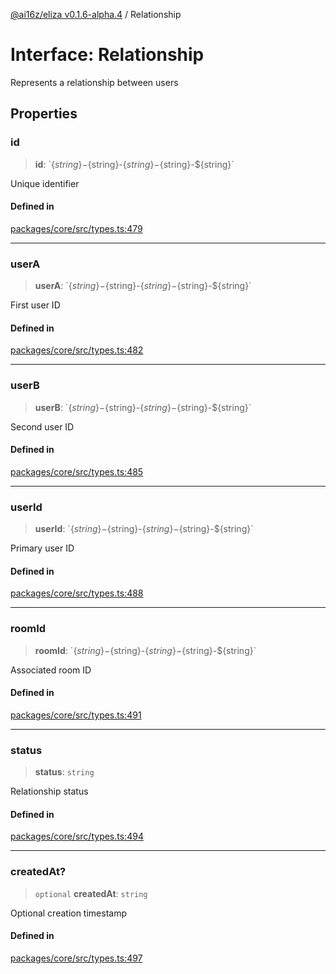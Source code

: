 [@ai16z/eliza v0.1.6-alpha.4](../index.md) / Relationship

# Interface: Relationship

Represents a relationship between users

## Properties

### id

> **id**: \`$\{string\}-$\{string\}-$\{string\}-$\{string\}-$\{string\}\`

Unique identifier

#### Defined in

[packages/core/src/types.ts:479](https://github.com/IkigaiLabsETH/eliza/blob/main/packages/core/src/types.ts#L479)

***

### userA

> **userA**: \`$\{string\}-$\{string\}-$\{string\}-$\{string\}-$\{string\}\`

First user ID

#### Defined in

[packages/core/src/types.ts:482](https://github.com/IkigaiLabsETH/eliza/blob/main/packages/core/src/types.ts#L482)

***

### userB

> **userB**: \`$\{string\}-$\{string\}-$\{string\}-$\{string\}-$\{string\}\`

Second user ID

#### Defined in

[packages/core/src/types.ts:485](https://github.com/IkigaiLabsETH/eliza/blob/main/packages/core/src/types.ts#L485)

***

### userId

> **userId**: \`$\{string\}-$\{string\}-$\{string\}-$\{string\}-$\{string\}\`

Primary user ID

#### Defined in

[packages/core/src/types.ts:488](https://github.com/IkigaiLabsETH/eliza/blob/main/packages/core/src/types.ts#L488)

***

### roomId

> **roomId**: \`$\{string\}-$\{string\}-$\{string\}-$\{string\}-$\{string\}\`

Associated room ID

#### Defined in

[packages/core/src/types.ts:491](https://github.com/IkigaiLabsETH/eliza/blob/main/packages/core/src/types.ts#L491)

***

### status

> **status**: `string`

Relationship status

#### Defined in

[packages/core/src/types.ts:494](https://github.com/IkigaiLabsETH/eliza/blob/main/packages/core/src/types.ts#L494)

***

### createdAt?

> `optional` **createdAt**: `string`

Optional creation timestamp

#### Defined in

[packages/core/src/types.ts:497](https://github.com/IkigaiLabsETH/eliza/blob/main/packages/core/src/types.ts#L497)
